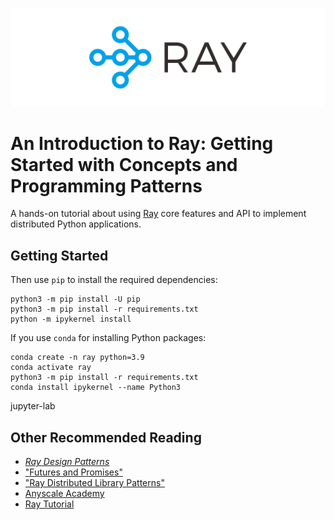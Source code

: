 
![](images/ray_header_logo.png)
# An Introduction to Ray: Getting Started with Concepts and Programming Patterns

A hands-on tutorial about using [Ray](https://docs.ray.io/)
core features and API to implement distributed Python applications.

## Getting Started


Then use `pip` to install the required dependencies:
```
python3 -m pip install -U pip
python3 -m pip install -r requirements.txt
python -m ipykernel install
```

If you use `conda` for installing Python packages:
```
conda create -n ray python=3.9
conda activate ray
python3 -m pip install -r requirements.txt
conda install ipykernel --name Python3
```

jupyter-lab

		
## Other Recommended Reading

  * [*Ray Design Patterns*](https://docs.google.com/document/d/167rnnDFIVRhHhK4mznEIemOtj63IOhtIPvSYaPgI4Fg/edit#heading=h.crt5flperkq3)
  * ["Futures and Promises"](http://dist-prog-book.com/chapter/2/futures.html)
  * ["Ray Distributed Library Patterns"](https://www.anyscale.com/blog/ray-distributed-library-patterns)
  * [Anyscale Academy](https://github.com/anyscale/academy)
  * [Ray Tutorial](https://github.com/ray-project/tutorial)
